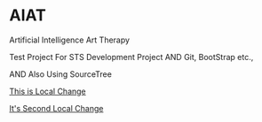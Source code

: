# AIAT
Artificial Intelligence Art Therapy

Test Project For STS Development Project AND Git, BootStrap etc.,

AND Also Using SourceTree

[This is Local Change](First.md)

[It's Second Local Change](Second.md)